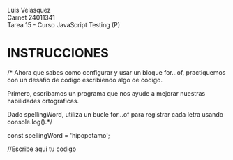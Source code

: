 Luis Velasquez  
Carnet 24011341  
Tarea 15 - Curso JavaScript Testing (P)  

# INSTRUCCIONES

/* Ahora que sabes como configurar y usar un bloque for...of, practiquemos
con un desafio de codigo escribiendo algo de codigo.

Primero, escribamos un programa que nos ayude a mejorar nuestras habilidades
ortograficas.

Dado spellingWord, utiliza un bucle for...of para registrar cada letra
usando console.log().*/

const spellingWord = 'hipopotamo';

//Escribe aqui tu codigo